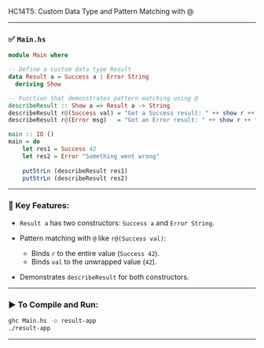 HC14T5: Custom Data Type and Pattern Matching with @

---

### ✅ `Main.hs`

```haskell
module Main where

-- Define a custom data type Result
data Result a = Success a | Error String
  deriving Show

-- Function that demonstrates pattern matching using @
describeResult :: Show a => Result a -> String
describeResult r@(Success val) = "Got a Success result: " ++ show r ++ ", with value: " ++ show val
describeResult r@(Error msg)   = "Got an Error result: " ++ show r ++ ", with message: " ++ msg

main :: IO ()
main = do
    let res1 = Success 42
    let res2 = Error "Something went wrong"
    
    putStrLn (describeResult res1)
    putStrLn (describeResult res2)
```

---

### 🧠 Key Features:

* `Result a` has two constructors: `Success a` and `Error String`.
* Pattern matching with `@` like `r@(Success val)`:

  * Binds `r` to the entire value (`Success 42`).
  * Binds `val` to the unwrapped value (`42`).
* Demonstrates `describeResult` for both constructors.

---

### ▶️ To Compile and Run:

```bash
ghc Main.hs -o result-app
./result-app
```

---

